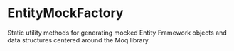 # EntityMockFactory
Static utility methods for generating mocked Entity Framework objects and data structures centered around the Moq library.
